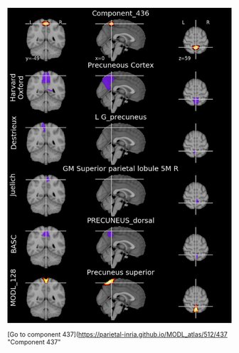 


![436](preliminary/436.jpg "Component 436")

[Go to component 437](https://parietal-inria.github.io/MODL_atlas/512/437 "Component 437"